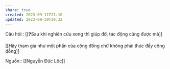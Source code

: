 ```yaml
---
share: true
created: 2023-09-11T21:10
updated: 2023-09-30T20:32
---
```

Câu hỏi:: [[❓Sau khi nghiên cứu xong thì giúp đỡ, tác động cũng được mà]]

[[Hãy tham gia như một phần của cộng đồng chứ không phải thúc đẩy cộng đồng]]

Nguồn:: [[Nguyễn Đức Lộc]]
